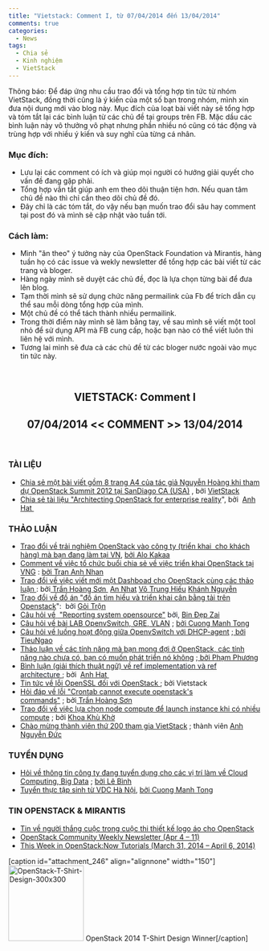 ```yaml
---
title: "Vietstack: Comment I, từ 07/04/2014 đến 13/04/2014"
comments: true
categories: 
  - News
tags: 
  - Chia sẻ
  - Kinh nghiệm
  - VietStack
---
```

<p style="text-align:left;">Thông báo: Để đáp ứng nhu cầu trao đổi và tổng hợp tin tức từ nhóm VietStack, đồng thời cũng là ý kiến của một số bạn trong nhóm, mình xin đưa nội dung mới vào blog này. Mục đích của loạt bài viết này sẽ tổng hợp và tóm tắt lại các bình luận từ các chủ đề tại groups trên FB. Mặc dầu các bình luận này vô thưởng vô phạt nhưng phần nhiều nó cũng có tác động và trùng hợp với nhiều ý kiến và suy nghĩ của từng cá nhân.</p>

<h3>Mục đích:</h3>
<ul>
	<li>Lưu lại các comment có ích và giúp mọi người có hướng giải quyết cho vấn đề đang gặp phải.</li>
	<li>Tổng hợp vắn tắt giúp anh em theo dõi thuận tiện hơn. Nếu quan tâm chủ đề nào thì chỉ cần theo dõi chủ đề đó.</li>
	<li>Đây chỉ là các tóm tắt, do vậy nếu bạn muốn trao đổi sâu hay comment tại post đó và mình sẽ cập nhật vào tuần tới.</li>
</ul>
<!--more-->
<h3>Cách làm:</h3>
<ul>
	<li>Mình "ăn theo" ý tưởng này của OpenStack Foundation và Mirantis, hàng tuần họ có các issue và wekly newsletter để tổng hợp các bài viết từ các trang và bloger.</li>
	<li>Hàng ngày mình sẽ duyệt các chủ đề, đọc là lựa chọn từng bài để đưa lên blog.</li>
	<li>Tạm thời mình sẽ sử dụng chức năng permailink của Fb để trích dẫn cụ thể sau mỗi dòng tổng hợp của mình.</li>
	<li>Một chủ đề có thể tách thành nhiều permailink.</li>
	<li>Trong thời điểm này mình sẽ làm bằng tay, về sau mình sẽ viết một tool nhỏ để sử dụng API mà FB cung cấp, hoặc bạn nào có thể viết luôn thì liên hệ với mình.</li>
	<li>Tương lai mình sẽ đưa cả các chủ đề từ các bloger nước ngoài vào mục tin tức này.</li>
</ul>
<p style="text-align:center;"><strong> </strong></p>

<h2 style="text-align:center;">VIETSTACK: Comment I</h2>
<h2 style="text-align:center;">07/04/2014 &lt;&lt; COMMENT &gt;&gt; 13/04/2014</h2>
<p style="text-align:left;"><strong> </strong></p>

<h3>TÀI LIỆU</h3>
<ul>
	<li><a href="https://www.facebook.com/groups/vietstack/461699903963754/" target="_blank">Chia sẻ một bài viết gồm 8 trang A4 của tác giả Nguyễn Hoàng khi tham dự OpenStack Summit 2012 tại SanDiago CA (USA)</a> , bởi <a href="https://www.facebook.com/groups/vietstack" target="_blank">VietStack</a></li>
	<li><a href="https://www.facebook.com/groups/vietstack/permalink/463704020430009/?stream_ref=2" target="_blank">Chia sẻ tài liệu "Architecting OpenStack for enterprise reality</a>", bởi  <a href="https://www.facebook.com/anh.hat" target="_blank">Anh Hat </a></li>
</ul>
<h3>THẢO LUẬN</h3>
<ul>
	<li><a href="https://www.facebook.com/groups/vietstack/permalink/463352223798522" target="_blank">Trao đổi về trải nghiệm OpenStack vào công ty (triển khai  cho khách hàng) mà bạn đang làm tại VN</a>, <a href="https://www.facebook.com/NguyenDacNguyenLong" target="_blank">bởi Alo Kakaa</a></li>
	<li><a href="https://www.facebook.com/groups/vietstack/permalink/463352223798522/?comment_id=464302240370187" target="_blank">Comment về việc tổ chức buổi chia sẻ về việc triển khai OpenStack tại VNG</a> : <a href="https://www.facebook.com/tran.a.nhan" target="_blank">bởi Tran Anh Nhan</a></li>
	<li><a href="https://www.facebook.com/groups/vietstack/permalink/463451770455234/?stream_ref=3" target="_blank">Trao đổi về việc viết mới một Dashboad cho OpenStack cùng các thảo luận </a>: bởi<a href="https://www.facebook.com/jinC.Ku" target="_blank"> Trần Hoàng Sơn </a> <a href="https://www.facebook.com/atuladn" target="_blank">An Nhat</a> <a href="https://www.facebook.com/hieuvotrung91" target="_blank">Võ Trung Hiếu</a> <a href="https://www.facebook.com/ndquockhanh" target="_blank">Khánh Nguyễn</a></li>
	<li><a href="https://www.facebook.com/groups/vietstack/permalink/463432857123792/?stream_ref=2" target="_blank">Trao đổi về đồ án "</a><span style="color:#141823;"><a href="https://www.facebook.com/groups/vietstack/permalink/463432857123792/?stream_ref=2" target="_blank">đồ án tìm hiểu và triển khai cân bằng tải trên Openstack</a>":  bởi <a href="https://www.facebook.com/goi.tron.1" target="_blank">Gỏi Trộn</a> </span></li>
	<li><a href="https://www.facebook.com/groups/vietstack/permalink/463345743799170/?stream_ref=2" target="_blank">Câu hỏi về </a><span style="color:#141823;"><a href="https://www.facebook.com/groups/vietstack/permalink/463345743799170/?stream_ref=2" target="_blank"> "Reporting system opensource"</a> bởi, <a href="https://www.facebook.com/nhimcoi.lovenali" target="_blank">Bin Đẹp Zai</a></span></li>
	<li><a href="https://www.facebook.com/groups/vietstack/permalink/461831173950627/?stream_ref=2" target="_blank">Câu hỏi về bài LAB OpenvSwitch, GRE, VLAN</a> ; <a href="https://www.facebook.com/cuong.tong.712?fref=ufi" target="_blank">bởi Cuong Manh Tong</a></li>
	<li><a href="https://www.facebook.com/groups/vietstack/permalink/458512680949143/?stream_ref=2" target="_blank">Câu hỏi về luồng hoạt động giữa OpenvSwitch với DHCP-agent</a> ;<a href="https://www.facebook.com/macarong88" target="_blank"> bởi TieuNgao</a></li>
	<li><a href="https://www.facebook.com/groups/vietstack/permalink/461429947324083/?stream_ref=2" target="_blank">Thảo luận về các tính năng mà bạn mong đợi ở OpenStack, các tính năng nào chưa có, bạn có muốn phát triển nó không</a> ;<a href="https://www.facebook.com/enrique.911?fref=ufi" target="_blank"> bởi Phạm Phương</a></li>
	<li><a href="https://www.facebook.com/groups/vietstack/permalink/461429947324083/?comment_id=461681210632290" target="_blank">Bình luận (giải thích thuật ngữ) về <span style="color:#141823;">ref implementation và ref architecture</span> </a>; bởi  <a href="https://www.facebook.com/anh.hat" target="_blank">Anh Hat </a></li>
	<li><a href="https://www.facebook.com/groups/vietstack/permalink/463032207163857/?stream_ref=2" target="_blank">Tin tức về lỗi OpenSSL đối với OpenStack </a>; bởi Vietstack</li>
	<li><a href="https://www.facebook.com/groups/vietstack/permalink/455182924615452/?stream_ref=2" target="_blank">Hỏi đáp về lỗi "Crontab cannot execute openstack's commands"</a> ; bởi<a href="https://www.facebook.com/jinC.Ku" target="_blank"> Trần Hoàng Sơn</a></li>
	<li><a href="https://www.facebook.com/groups/vietstack/permalink/460789784054766">Trao đổi về việc lựa chọn node compute để launch instance khi có nhiều compute</a> ; bởi <a href="https://www.facebook.com/khoadv">Khoa Khù Khờ</a></li>
	<li><a href="https://www.facebook.com/photo.php?fbid=1410581352544452&amp;set=gm.462210860579325&amp;type=1">Chào mừng thành viên thứ 200 tham gia VietStack</a> ; thành viên <a href="https://www.facebook.com/anhduchtvn">Anh Nguyễn Đức</a></li>
</ul>
<h3>TUYỂN DỤNG</h3>
<ul>
	<li><a href="https://www.facebook.com/groups/vietstack/permalink/463076660492745/?stream_ref=2" target="_blank">Hỏi về thông tin công ty đang tuyển dụng cho các vị trí làm về Cloud Computing, Big Data</a> ; <a href="https://www.facebook.com/LeBinh.kakaCR7" target="_blank">bởi Lê Bình</a></li>
	<li><a href="https://www.facebook.com/groups/vietstack/permalink/462151180585293/?stream_ref=2" target="_blank">Tuyển thực tập sinh từ VDC Hà Nội</a>, <a href="https://www.facebook.com/cuong.tong.712?fref=ufi" target="_blank">bởi Cuong Manh Tong</a></li>
</ul>
<h3>TIN OPENSTACK &amp; MIRANTIS</h3>
<ul>
	<li><a title="OpenStack 2014 T-Shirt Design Winner" href="http://www.openstack.org/blog/2014/04/openstack-2014-t-shirt-design-winner/" target="_blank">Tin về người thắng cuộc trong cuộc thi thiết kế logo áo cho OpenStack</a></li>
	<li><a href="http://www.openstack.org/blog/2014/04/openstack-community-weekly-newsletter-apr-4-11/" target="_blank">OpenStack Community Weekly Newsletter (Apr 4 – 11)</a></li>
	<li><a href="http://www.mirantis.com/openstack-portal/external-tutorials/week-openstacknow-tutorials-march-31-2014-april-6-2014/" target="_blank">This Week in OpenStack:Now Tutorials (March 31, 2014 – April 6, 2014)</a></li>
</ul>
[caption id="attachment_246" align="alignnone" width="150"]<a href="http://vietstack.files.wordpress.com/2014/04/openstack-t-shirt-design-300x300.jpg"><img class="wp-image-246 size-thumbnail" src="http://vietstack.files.wordpress.com/2014/04/openstack-t-shirt-design-300x300.jpg?w=150" alt="OpenStack-T-Shirt-Design-300x300" width="150" height="150" /></a> OpenStack 2014 T-Shirt Design Winner[/caption]

